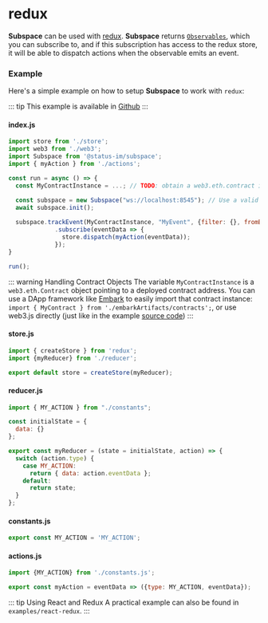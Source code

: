 # redux 

**Subspace** can be used with [redux](https://redux.js.org/). **Subspace** returns [`Observables`](https://rxjs-dev.firebaseapp.com/guide/observable), which you can subscribe to, and if this subscription has access to the redux store, it will be able to dispatch actions when the observable emits an event.

### Example
Here's a simple example on how to setup **Subspace** to work with `redux`:

::: tip 
This example is available in [Github](https://github.com/status-im/subspace/tree/master/examples/redux)
:::

#### index.js
```js
import store from './store';
import web3 from './web3';
import Subspace from '@status-im/subspace';
import { myAction } from './actions';

const run = async () => {
  const MyContractInstance = ...; // TODO: obtain a web3.eth.contract instance

  const subspace = new Subspace("ws://localhost:8545"); // Use a valid websocket provider (geth, parity, infura...)
  await subspace.init();
    
  subspace.trackEvent(MyContractInstance, "MyEvent", {filter: {}, fromBlock: 1 })
             .subscribe(eventData => {
               store.dispatch(myAction(eventData));
             });
}

run();
```
::: warning Handling Contract Objects
The variable `MyContractInstance` is a `web3.eth.Contract` object pointing to a deployed contract address. You can use a DApp framework like [Embark](https://embark.status.im/docs/contracts_javascript.html) to easily import that contract instance: `import { MyContract } from './embarkArtifacts/contracts';`, or use web3.js directly (just like in the example [source code](https://github.com/status-im/subspace/blob/master/examples/redux/src/MyContract.js#L36-L42))
:::

#### store.js
```js
import { createStore } from 'redux';
import {myReducer} from './reducer';

export default store = createStore(myReducer);
```

#### reducer.js
```js
import { MY_ACTION } from "./constants";

const initialState = { 
  data: {}
};

export const myReducer = (state = initialState, action) => {
  switch (action.type) {
    case MY_ACTION:
      return { data: action.eventData };
    default:
      return state;
  }
};
```

#### constants.js
```js
export const MY_ACTION = 'MY_ACTION';
```

#### actions.js
```js
import {MY_ACTION} from './constants.js';

export const myAction = eventData => ({type: MY_ACTION, eventData});
```

::: tip Using React and Redux
A practical example can also be found in `examples/react-redux`.
:::